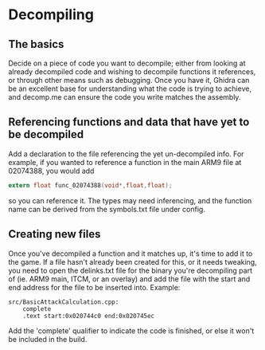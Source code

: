 # Decompiling
## The basics
Decide on a piece of code you want to decompile; either from looking at already decompiled code and wishing to decompile functions it references, or through other means such as debugging. Once you have it, Ghidra can be an excellent base for understanding what the code is trying to achieve, and decomp.me can ensure the code you write matches the assembly.

## Referencing functions and data that have yet to be decompiled
Add a declaration to the file referencing the yet un-decompiled info. For example, if you wanted to reference a function in the main ARM9 file at 02074388, you would add
```C
extern float func_02074388(void*,float,float);
```
so you can reference it. The types may need inferencing, and the function name can be derived from the symbols.txt file under config.

## Creating new files
Once you've decompiled a function and it matches up, it's time to add it to the game. If a file hasn't already been created for this, or it needs tweaking, you need to open the delinks.txt file for the binary you're decompiling part of (ie. ARM9 main, ITCM, or an overlay) and add the file with the start and end address for the file to be inserted into. Example:
```
src/BasicAttackCalculation.cpp:
    complete
    .text start:0x020744c0 end:0x020745ec
```
Add the 'complete' qualifier to indicate the code is finished, or else it won't be included in the build.
